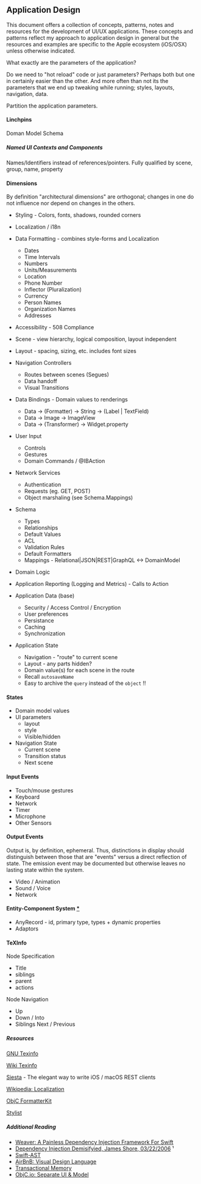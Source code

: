 ## Application Design

This document offers a collection of concepts, patterns, notes and resources for the development of UI/UX applications. These concepts and patterns reflect my approach to application design in general but the resources and examples are specific to the Apple ecosystem (iOS/OSX) unless otherwise indicated.

What exactly are the parameters of the application?

Do we need to "hot reload" code or just parameters? Perhaps both but one in certainly easier than the other. And more often than not its the parameters that we end up tweaking while running; styles, layouts, navigation, data.

Partition the application parameters.

#### Linchpins

Doman Model Schema

##### Named UI Contexts and Components

Names/Identifiers instead of references/pointers. Fully qualified by scene, group, name, property

#### Dimensions

By definition "architectural dimensions" are orthogonal; changes in one do not influence nor depend on changes in the others.

- Styling - Colors, fonts, shadows, rounded corners
- Localization / i18n
- Data Formatting - combines style-forms and Localization
  - Dates
  - Time Intervals
  - Numbers
  - Units/Measurements
  - Location
  - Phone Number
  - Inflector (Pluralization)
  - Currency
  - Person Names
  - Organization Names
  - Addresses
- Accessibility - 508 Compliance
- Scene - view hierarchy, logical composition, layout independent
- Layout - spacing, sizing, etc. includes font sizes
- Navigation Controllers
  - Routes between scenes (Segues)
  - Data handoff
  - Visual Transitions
- Data Bindings - Domain values to renderings
  - Data -> (Formatter) -> String -> (Label | TextField) 
  - Data -> Image -> ImageView
  - Data -> (Transformer) -> Widget.property
- User Input
  - Controls
  - Gestures
  - Domain Commands / @IBAction
- Network Services
  - Authentication
  - Requests (eg. GET, POST)
  - Object marshaling (see Schema.Mappings)
- Schema
  - Types
  - Relationships
  - Default Values
  - ACL
  - Validation Rules
  - Default Formatters
  - Mappings - Relational|JSON|REST|GraphQL <-> DomainModel
- Domain Logic
- Application Reporting (Logging and Metrics) - Calls to Action

- Application Data (base)
  - Security / Access Control / Encryption
  - User preferences
  - Persistance
  - Caching
  - Synchronization
- Application State
  - Navigation - "route" to current scene
  - Layout - any parts hidden?
  - Domain value(s) for each scene in the route
  - Recall `autosaveName` 
  - Easy to archive the `query` instead of the `object` !!

#### States

- Domain model values
- UI parameters
  - layout
  - style
  - Visible/hidden
- Navigation State
  - Current scene
  - Transition status
  - Next scene

#### Input Events

- Touch/mouse gestures
- Keyboard
- Network
- Timer
- Microphone
- Other Sensors

#### Output Events

Output is, by definition, ephemeral. Thus, distinctions in display should distinguish between those that are "events" versus a direct reflection of state. The emission event may be documented but otherwise leaves no lasting state within the system.

- Video / Animation
- Sound / Voice
- Network

#### Entity-Component System [*](https://en.wikipedia.org/wiki/Entity–component–system)

- AnyRecord - id, primary type, types + dynamic properties
- Adaptors

#### TeXInfo

Node Specification

- Title
- siblings
- parent
- actions

Node Navigation

- Up
- Down / Into
- Siblings Next / Previous

##### Resources

[GNU Texinfo](https://www.gnu.org/software/texinfo/)

[Wiki Texinfo](https://en.wikipedia.org/wiki/Texinfo)

[Siesta](https://bustoutsolutions.github.io/siesta/) - The elegant way to write iOS / macOS REST clients

[Wikipedia: Localization](https://en.wikipedia.org/wiki/Internationalization_and_localization)

[ObjC FormatterKit](https://github.com/mattt/FormatterKit)

[Stylist](https://github.com/yonaskolb/Stylist)

##### Additional Reading

- [Weaver: A Painless Dependency Injection Framework For Swift](https://medium.com/scribd-data-science-engineering/weaver-a-painless-dependency-injection-framework-for-swift-7c4afad5ef6a)
- [Dependency Injection Demisifyied, James Shore, 03/22/2006](http://www.jamesshore.com/Blog/Dependency-Injection-Demystified.html) ¹
- [Swift-AST](https://github.com/yanagiba/swift-ast)
- [AirBnB: Visual Design Language](https://airbnb.design/building-a-visual-language/)
- [Transactional Memory](https://en.wikipedia.org/wiki/Transactional_memory)
- [ObjC.io: Separate UI & Model](https://www.objc.io/blog/2018/06/19/separating-ui-and-model-code/)



 
